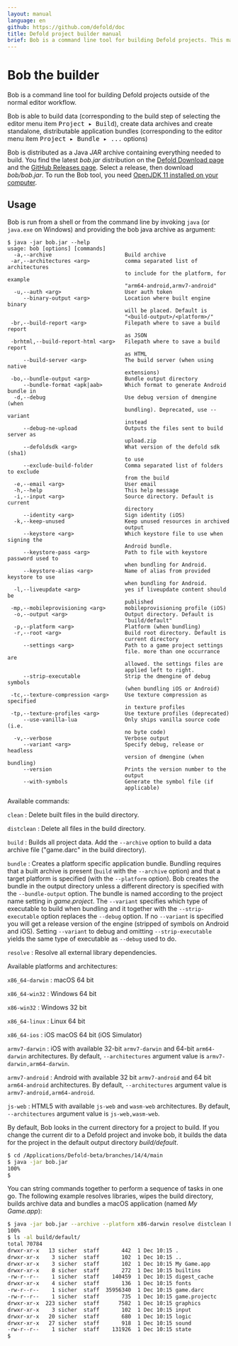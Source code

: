 ```yaml
---
layout: manual
language: en
github: https://github.com/defold/doc
title: Defold project builder manual
brief: Bob is a command line tool for building Defold projects. This manual explains how to use the tool.
---
```


# Bob the builder

Bob is a command line tool for building Defold projects outside of the normal editor workflow.

Bob is able to build data (corresponding to the build step of selecting the editor menu item <kbd>Project ▸ Build</kbd>), create data archives and create standalone, distributable application bundles (corresponding to the editor menu item <kbd>Project ▸ Bundle ▸ ...</kbd> options)

Bob is distributed as a Java _JAR_ archive containing everything needed to build. You find the latest *bob.jar* distribution on the [Defold Download page](http://d.defold.com) and the [GitHub Releases page](https://github.com/defold/defold/releases). Select a release, then download *bob/bob.jar*. To run the Bob tool, you need [OpenJDK 11 installed on your computer](https://openjdk.java.net/projects/jdk/11/).

## Usage

Bob is run from a shell or from the command line by invoking `java` (or `java.exe` on Windows) and providing the bob java archive as argument:

```text
$ java -jar bob.jar --help
usage: bob [options] [commands]
  -a,--archive                       Build archive
 -ar,--architectures <arg>           comma separated list of architectures
                                     to include for the platform, for example
                                     "arm64-android,armv7-android"
  -u,--auth <arg>                    User auth token
     --binary-output <arg>           Location where built engine binary
                                     will be placed. Default is
                                     "<build-output>/<platform>/"
 -br,--build-report <arg>            Filepath where to save a build report
                                     as JSON
 -brhtml,--build-report-html <arg>   Filepath where to save a build report
                                     as HTML
     --build-server <arg>            The build server (when using native
                                     extensions)
 -bo,--bundle-output <arg>           Bundle output directory
     --bundle-format <apk|aab>       Which format to generate Android bundle in
  -d,--debug                         Use debug version of dmengine (when
                                     bundling). Deprecated, use --variant
                                     instead
     --debug-ne-upload               Outputs the files sent to build server as
                                     upload.zip
     --defoldsdk <arg>               What version of the defold sdk (sha1)
                                     to use
     --exclude-build-folder          Comma separated list of folders to exclude
                                     from the build
  -e,--email <arg>                   User email
  -h,--help                          This help message
  -i,--input <arg>                   Source directory. Default is current
                                     directory
     --identity <arg>                Sign identity (iOS)
  -k,--keep-unused                   Keep unused resources in archived
                                     output
     --keystore <arg>                Which keystore file to use when signing the
                                     Android bundle.
     --keystore-pass <arg>           Path to file with keystore password used to
                                     when bundling for Android.
     --keystore-alias <arg>          Name of alias from provided keystore to use
                                     when bundling for Android.
  -l,--liveupdate <arg>              yes if liveupdate content should be
                                     published
 -mp,--mobileprovisioning <arg>      mobileprovisioning profile (iOS)
  -o,--output <arg>                  Output directory. Default is
                                     "build/default"
  -p,--platform <arg>                Platform (when bundling)
  -r,--root <arg>                    Build root directory. Default is
                                     current directory
     --settings <arg>                Path to a game project settings
                                     file. more than one occurrance are
                                     allowed. the settings files are
                                     applied left to right.
     --strip-executable              Strip the dmengine of debug symbols
                                     (when bundling iOS or Android)
 -tc,--texture-compression <arg>     Use texture compression as specified
                                     in texture profiles
 -tp,--texture-profiles <arg>        Use texture profiles (deprecated)
     --use-vanilla-lua               Only ships vanilla source code (i.e.
                                     no byte code)
  -v,--verbose                       Verbose output
     --variant <arg>                 Specify debug, release or headless
                                     version of dmengine (when bundling)
     --version                       Prints the version number to the
                                     output
     --with-symbols                  Generate the symbol file (if
                                     applicable)
```

Available commands:

`clean`
: Delete built files in the build directory.

`distclean`
: Delete all files in the build directory.

`build`
: Builds all project data. Add the `--archive` option to build a data archive file ("game.darc" in the build directory).

`bundle`
: Creates a platform specific application bundle. Bundling requires that a built archive is present (`build` with the `--archive` option) and that a target platform is specified (with the `--platform` option). Bob creates the bundle in the output directory unless a different directory is specified with the `--bundle-output` option. The bundle is named according to the project name setting in *game.project*. The `--variant` specifies which type of executable to build when bundling and it together with the `--strip-executable` option replaces the `--debug` option. If no `--variant` is specified you will get a release version of the engine (stripped of symbols on Android and iOS). Setting `--variant` to debug and omitting `--strip-executable` yields the same type of executable as `--debug` used to do.

`resolve`
: Resolve all external library dependencies.

Available platforms and architectures:

`x86_64-darwin`
: macOS 64 bit

`x86_64-win32`
: Windows 64 bit

`x86-win32`
: Windows 32 bit

`x86_64-linux`
: Linux 64 bit

`x86_64-ios`
: iOS macOS 64 bit (iOS Simulator)

`armv7-darwin`
: iOS with available 32-bit `armv7-darwin` and 64-bit `arm64-darwin` architectures. By default, `--architectures` argument value is `armv7-darwin,arm64-darwin`.

`armv7-android`
: Android with available 32 bit `armv7-android` and 64 bit `arm64-android` architectures. By default, `--architectures` argument value is `armv7-android,arm64-android`.

`js-web`
: HTML5 with available `js-web` and `wasm-web` architectures. By default, `--architectures` argument value is `js-web,wasm-web`.

By default, Bob looks in the current directory for a project to build. If you change the current dir to a Defold project and invoke bob, it builds the data for the project in the default output directory *build/default*.

```sh
$ cd /Applications/Defold-beta/branches/14/4/main
$ java -jar bob.jar
100%
$
```

You can string commands together to perform a sequence of tasks in one go. The following example resolves libraries, wipes the build directory, builds archive data and bundles a macOS application (named *My Game.app*):

```sh
$ java -jar bob.jar --archive --platform x86-darwin resolve distclean build bundle
100%
$ ls -al build/default/
total 70784
drwxr-xr-x   13 sicher  staff       442  1 Dec 10:15 .
drwxr-xr-x    3 sicher  staff       102  1 Dec 10:15 ..
drwxr-xr-x    3 sicher  staff       102  1 Dec 10:15 My Game.app
drwxr-xr-x    8 sicher  staff       272  1 Dec 10:15 builtins
-rw-r--r--    1 sicher  staff    140459  1 Dec 10:15 digest_cache
drwxr-xr-x    4 sicher  staff       136  1 Dec 10:15 fonts
-rw-r--r--    1 sicher  staff  35956340  1 Dec 10:15 game.darc
-rw-r--r--    1 sicher  staff       735  1 Dec 10:15 game.projectc
drwxr-xr-x  223 sicher  staff      7582  1 Dec 10:15 graphics
drwxr-xr-x    3 sicher  staff       102  1 Dec 10:15 input
drwxr-xr-x   20 sicher  staff       680  1 Dec 10:15 logic
drwxr-xr-x   27 sicher  staff       918  1 Dec 10:15 sound
-rw-r--r--    1 sicher  staff    131926  1 Dec 10:15 state
$
```
